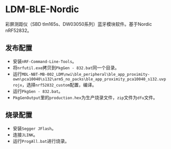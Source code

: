 # LDM-BLE-Nordic

彩屏测距仪（SBD tlm165s、DW03050系列）蓝牙模块软件。基于Nordic nRF52832。

## 发布配置


- 安装`nRF-Command-Line-Tools`。
- 将`nrfutil.exe`拷贝到`PkgGen - 832.bat`同一个目录。
- 运行`MDL-NBT-MB-002_LDM\nwi\ble_peripheral\ble_app_proximity-own\pca10040\s132\arm5_no_packs\ble_app_proximity_pca10040_s132.uvprojx`，选择`nrf52832_custom`配置，编译。
- 运行`PkgGen - 832.bat`。
- `PkgGenOutput`里的`production.hex`为生产烧录文件，`zip`文件为`dfu`文件。


## 烧录配置
- 安装`Segger JFlash`。
- 连接`JLINK`。
- 运行`ProgAll.bat`进行烧录。
